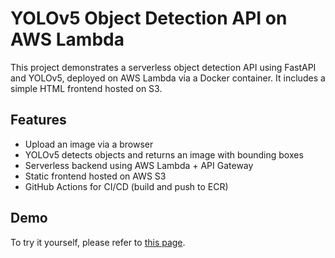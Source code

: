 # YOLOv5 Object Detection API on AWS Lambda

This project demonstrates a serverless object detection API using FastAPI and YOLOv5, deployed on AWS Lambda via a Docker container. It includes a simple HTML frontend hosted on S3.

## Features

- Upload an image via a browser
- YOLOv5 detects objects and returns an image with bounding boxes
- Serverless backend using AWS Lambda + API Gateway
- Static frontend hosted on AWS S3
- GitHub Actions for CI/CD (build and push to ECR)

## Demo

To try it yourself, please refer to [this page]().